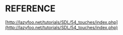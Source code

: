 # REFERENCE

[http://lazyfoo.net/tutorials/SDL/54_touches/index.php](http://lazyfoo.net/tutorials/SDL/54_touches/index.php)
